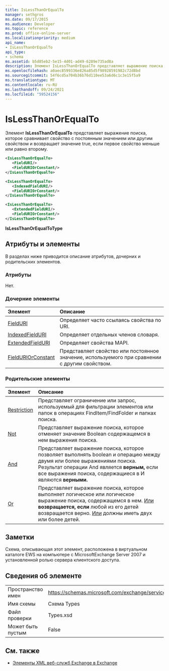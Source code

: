 ```yaml
---
title: IsLessThanOrEqualTo
manager: sethgros
ms.date: 09/17/2015
ms.audience: Developer
ms.topic: reference
ms.prod: office-online-server
ms.localizationpriority: medium
api_name:
- IsLessThanOrEqualTo
api_type:
- schema
ms.assetid: b5d85eb2-5e15-4d01-ad49-6289e735ad8a
description: Элемент IsLessThanOrEqualTo представляет выражение поиска, которое сравнивает свойство с постоянным значением или другим свойством и возвращает значение true, если первое свойство меньше или равно второму.
ms.openlocfilehash: a0aec8599336e826a85d5f98928591982c72d8bd
ms.sourcegitcommit: 54f6cd5a704b36b76d110ee53a6d6c1c3e15f5a9
ms.translationtype: MT
ms.contentlocale: ru-RU
ms.lasthandoff: 09/24/2021
ms.locfileid: "59524156"
---
```

# <a name="islessthanorequalto"></a>IsLessThanOrEqualTo

Элемент **IsLessThanOrEqualTo** представляет выражение поиска, которое сравнивает свойство с постоянным значением  или другим свойством и возвращает значение true, если первое свойство меньше или равно второму. 
  
```xml
<IsLessThanOrEqualTo>
   <FieldURI/>
   <FieldURIOrConstant/>
</IsLessThanOrEqualTo>
```

```xml
<IsLessThanOrEqualTo>
   <IndexedFieldURI/> 
   <FieldURIOrConstant/>
</IsLessThanOrEqualTo>
```

```xml
<IsLessThanOrEqualTo>
   <ExtendedFieldURI/> 
   <FieldURIOrConstant/>
</IsLessThanOrEqualTo>
```

**IsLessThanOrEqualToType**

## <a name="attributes-and-elements"></a>Атрибуты и элементы

В разделах ниже приводится описание атрибутов, дочерних и родительских элементов.
  
### <a name="attributes"></a>Атрибуты

Нет.
  
### <a name="child-elements"></a>Дочерние элементы

|**Элемент**|**Описание**|
|:-----|:-----|
|[FieldURI](fielduri.md) <br/> |Определяет часто ссылаясь свойства по URI.  <br/> |
|[IndexedFieldURI](indexedfielduri.md) <br/> |Определяет отдельных членов словаря.  <br/> |
|[ExtendedFieldURI](extendedfielduri.md) <br/> |Определяет свойства MAPI.  <br/> |
|[FieldURIOrConstant](fielduriorconstant.md) <br/> |Представляет свойство или постоянное значение, используемого при сравнении с другим свойством.  <br/> |
   
### <a name="parent-elements"></a>Родительские элементы

|**Элемент**|**Описание**|
|:-----|:-----|
|[Restriction](restriction.md) <br/> |Представляет ограничение или запрос, используемый для фильтрации элементов или папок в операциях FindItem/FindFolder и папках поиска.  <br/> |
|[Not](not.md) <br/> |Представляет выражение поиска, которое отменяет значение Boolean содержащемся в нем выражения поиска.  <br/> |
|[And](and.md) <br/> |Представляет выражение поиска, которое позволяет выполнять boolean и операцию между двумя или более выражениями поиска. Результат операции And является **верным,** если все выражения поиска, содержащиеся в И являются **верными.**  <br/> |
|[Or](or.md) <br/> |Представляет выражение поиска, которое выполняет логическое или логическое выражение поиска, содержащемся в нем. [Или](or.md) **возвращается, если** любой из его детей возвращается верно. [Или](or.md) должны иметь двух или более детей.  <br/> |
   
## <a name="remarks"></a>Заметки

Схема, описывающая этот элемент, расположена в виртуальном каталоге EWS на компьютере с MicrosoftExchange Server 2007 и установленной ролью сервера клиентского доступа.
  
## <a name="element-information"></a>Сведения об элементе

|||
|:-----|:-----|
|Пространство имен  <br/> |https://schemas.microsoft.com/exchange/services/2006/types  <br/> |
|Имя схемы  <br/> |Схема Types  <br/> |
|Файл проверки  <br/> |Types.xsd  <br/> |
|Может быть пустым  <br/> |False  <br/> |
   
## <a name="see-also"></a>См. также

- [Элементы XML веб-служб Exchange в Exchange](ews-xml-elements-in-exchange.md)

